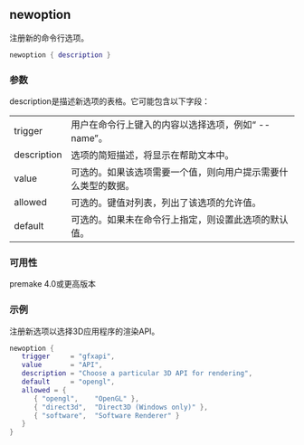 ## newoption

注册新的命令行选项。

```lua
newoption { description }
```

### 参数

description是描述新选项的表格。它可能包含以下字段：

|             |                                                              |
| ----------- | ------------------------------------------------------------ |
| trigger     | 用户在命令行上键入的内容以选择选项，例如“ --name”。          |
| description | 选项的简短描述，将显示在帮助文本中。                         |
| value       | 可选的。如果该选项需要一个值，则向用户提示需要什么类型的数据。 |
| allowed     | 可选的。键值对列表，列出了该选项的允许值。                   |
| default     | 可选的。如果未在命令行上指定，则设置此选项的默认值。         |

### 可用性

premake 4.0或更高版本

### 示例

注册新选项以选择3D应用程序的渲染API。

```lua
newoption {
   trigger     = "gfxapi",
   value       = "API",
   description = "Choose a particular 3D API for rendering",
   default     = "opengl",
   allowed = {
      { "opengl",    "OpenGL" },
      { "direct3d",  "Direct3D (Windows only)" },
      { "software",  "Software Renderer" }
   }
}
```

